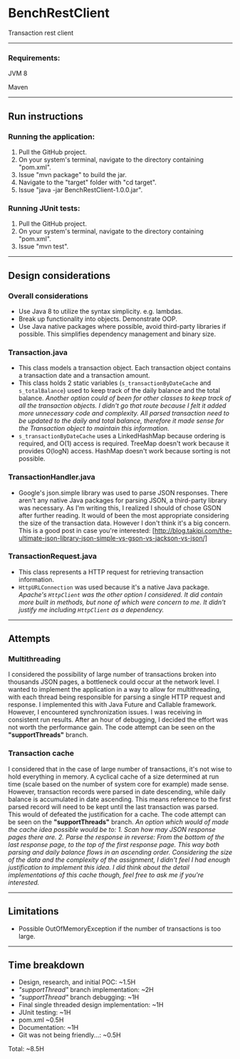 # BenchRestClient
Transaction rest client

--------------------------------------------------------------------------------------
### Requirements:
JVM 8

Maven

--------------------------------------------------------------------------------------
## Run instructions
### Running the application:
1. Pull the GitHub project.
2. On your system's terminal, navigate to the directory containing "pom.xml".
3. Issue "mvn package" to build the jar.
4. Navigate to the "target" folder with "cd target".
4. Issue "java -jar BenchRestClient-1.0.0.jar".

### Running JUnit tests:
1. Pull the GitHub project.
2. On your system's terminal, navigate to the directory containing "pom.xml".
3. Issue "mvn test".

--------------------------------------------------------------------------------------
## Design considerations
### Overall considerations
- Use Java 8 to utilize the syntax simplicity. e.g. lambdas.
- Break up functionality into objects. Demonstrate OOP.
- Use Java native packages where possible, avoid third-party libraries if possible. 
This simplifies dependency management and binary size.
### Transaction.java
- This class models a transaction object. Each transaction object contains a 
transaction date and a transaction amount.
- This class holds 2 static variables (`s_transactionByDateCache` and `s_totalBalance`) 
used to keep track of the daily balance and the total balance. *Another option
could of been for other classes to keep track of all the transaction objects.
I didn't go that route because I felt it added more unnecessary code and complexity.
All parsed transaction need to be updated to the daily and total balance, therefore 
it made sense for the Transaction object to maintain this information.*
- `s_transactionByDateCache` uses a LinkedHashMap because ordering is required, and
O(1) access is required. TreeMap doesn't work because it provides O(logN) access.
HashMap doesn't work because sorting is not possible.
### TransactionHandler.java
- Google's json.simple library was used to parse JSON responses. There aren't
any native Java packages for parsing JSON, a third-party library was necessary.
As I'm writing this, I realized I should of chose GSON after further reading. 
It would of been the most appropriate considering the size of the transaction data. 
However I don't think it's a big concern. This is a good post in case you're interested: 
[http://blog.takipi.com/the-ultimate-json-library-json-simple-vs-gson-vs-jackson-vs-json/]
### TransactionRequest.java
- This class represents a HTTP request for retrieving transaction information.
- `HttpURLConnection` was used because it's a native Java package. *Apache's `HttpClient` 
was the other option I considered. It did contain more built in methods, but none of 
which were concern to me. It didn't justify me including `HttpClient` as a dependency.*

--------------------------------------------------------------------------------------
## Attempts
### Multithreading
I considered the possibility of large number of transactions broken into thousands
JSON pages, a bottleneck could occur at the network level. I wanted to implement the
application in a way to allow for multithreading, with each thread being responsible
for parsing a single HTTP request and response. I implemented this with Java Future
and Callable framework. However, I encountered synchronization issues. I was receiving
in consistent run results. After an hour of debugging, I decided the effort was not 
worth the performance gain. The code attempt can be seen on the __"supportThreads"__ branch.
### Transaction cache
I considered that in the case of large number of transactions, it's not wise to hold 
everything in memory. A cyclical cache of a size determined at run time (scale based on 
the number of system core for example) made sense. However, transaction records were
parsed in date descending, while daily balance is accumulated in date ascending. This
means reference to the first parsed record will need to be kept until the last
transaction was parsed. This would of defeated the justification for a cache. The
code attempt can be seen on the __"supportThreads"__ branch. *An option which would of 
made the cache idea possible would be to:*
*1. Scan how may JSON response pages there are.*
*2. Parse the response in reverse: From the bottom of the last response page, to the
top of the first response page.*
*This way both parsing and daily balance flows in an ascending order. Considering the
size of the data and the complexity of the assignment, I didn't feel I had enough
justification to implement this idea. I did think about the detail implementations
of this cache though, feel free to ask me if you're interested.*

--------------------------------------------------------------------------------------
## Limitations
- Possible OutOfMemoryException if the number of transactions is too large.

--------------------------------------------------------------------------------------
## Time breakdown
- Design, research, and initial POC: ~1.5H
- _"supportThread"_ branch implementation: ~2H
- _"supportThread"_ branch debugging: ~1H
- Final single threaded design implementation: ~1H
- JUnit testing: ~1H
- pom.xml ~0.5H
- Documentation: ~1H
- Git was not being friendly...: ~0.5H

Total: ~8.5H




